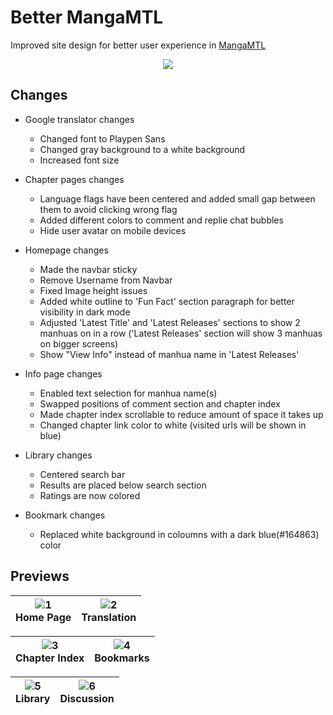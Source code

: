 # Better MangaMTL
Improved site design for better user experience in [MangaMTL](https://mangamtl.com/)

<p align="center">
  <a href="https://userstyles.world/style/12688/mangamtl-custom-text"><img src="https://img.shields.io/badge/Install%20it!-152030?style=for-the-badge&logo=stylus&logoColor=white"></a>
</p>

## Changes
- Google translator changes
  - Changed font to Playpen Sans
  - Changed gray background to a white background
  - Increased font size

- Chapter pages changes
  - Language flags have been centered and added small gap between them to avoid clicking wrong flag 
  - Added different colors to comment and replie chat bubbles
  - Hide user avatar on mobile devices

- Homepage changes
  - Made the navbar sticky
  - Remove Username from Navbar
  - Fixed Image height issues
  - Added white outline to 'Fun Fact' section paragraph for better visibility in dark mode
  - Adjusted 'Latest Title' and 'Latest Releases' sections to show 2 manhuas on in a row ('Latest Releases' section will show 3 manhuas on bigger screens)
  - Show "View Info" instead of manhua name in 'Latest Releases'

- Info page changes
  - Enabled text selection for manhua name(s)
  - Swapped positions of comment section and chapter index
  - Made chapter index scrollable to reduce amount of space it takes up
  - Changed chapter link color to white (visited urls will be shown in blue)

- Library changes
  - Centered search bar
  - Results are placed below search section
  - Ratings are now colored

- Bookmark changes
  - Replaced white background in coloumns with a dark blue(#164863) color

## Previews

|![1](https://github.com/Itz-fork/MangaMTL-Userstyle/assets/77770753/74c03e4e-bca4-4730-b20c-b58265944873)<br>Home Page|![2](https://github.com/Itz-fork/MangaMTL-Userstyle/assets/77770753/fe7f7e1a-8b78-45f1-b9cd-baf020f02d06)<br>Translation|
|:-:|:-:|

|![3](https://github.com/Itz-fork/MangaMTL-Userstyle/assets/77770753/1779462f-6095-49a4-998a-591c1244d69c)<br>Chapter Index|![4](https://github.com/Itz-fork/MangaMTL-Userstyle/assets/77770753/e5489fca-ce93-4dca-b9a3-42cfc88b7463)<br>Bookmarks|
|:-:|:-:|

|![5](https://github.com/Itz-fork/MangaMTL-Userstyle/assets/77770753/3bbeedac-0ca5-4935-a285-77a58fe2e992)<br>Library|![6](https://github.com/Itz-fork/MangaMTL-Userstyle/assets/77770753/3e8c7d54-11a3-42c0-ae57-a59c66a02f03)<br>Discussion|
|:-:|:-:|
